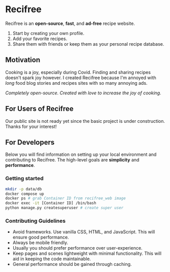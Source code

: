 # Recifree

Recifree is an **open-source**, **fast**, and **ad-free** recipe website.

1. Start by creating your own profile. 
1. Add your favorite recipes. 
1. Share them with friends or keep them as your personal recipe database.

## Motivation

Cooking is a joy, especially during Covid. Finding and sharing recipes doesn't spark joy however. I 
created Recifree because I'm annoyed with *long* food blog stories and recipes sites with
so many annoying ads.

*Completely open-source. Created with love to increase the joy of cooking.*

## For Users of Recifree

Our public site is not ready yet since the basic project is under construction. Thanks 
for your interest!

## For Developers

Below you will find information on setting up your local environment and contributing to 
Recifree. The high-level goals are **simplicity** and **performance**.

### Getting started

```bash
mkdir -p data/db
docker compose up
docker ps # grab Container ID from recifree_web image
docker exec -it [Container ID] /bin/bash
python manage.py createsuperuser # create super user
```

### Contributing Guidelines

- Avoid frameworks. Use vanilla CSS, HTML, and JavaScript. This will ensure good performance.
- Always be mobile friendly.
- Usually you should prefer performance over user-experience.
- Keep pages and scenes lightweight with minimal functionality. This will aid in keeping the code maintainable.
- General performance should be gained through caching.